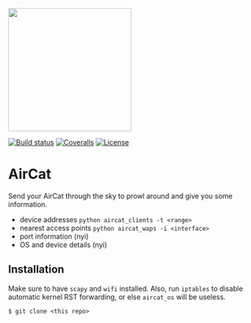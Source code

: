 
<img src="https://github.com/PyDever/AirCat/blob/master/img/3c%20(1).png" width="250">

 [![Build status](https://ci.appveyor.com/api/projects/status/pjxh5g91jpbh7t84?svg=true)](https://ci.appveyor.com/project/tygerbytes/resourcefitness) 
[![Coveralls](https://coveralls.io/repos/github/tygerbytes/ResourceFitness/badge.svg?branch=master)](https://coveralls.io/github/tygerbytes/ResourceFitness?branch=master) 
[![License](https://img.shields.io/badge/License-BSD%202--Clause-orange.svg)](https://opensource.org/licenses/BSD-2-Clause)
<br>

# AirCat
Send your AirCat through the sky to prowl around 
and give you some information. 

* device addresses `python aircat_clients -t <range>`
* nearest access points `python aircat_waps -i <interface>`
* port information (nyi)
* OS and device details (nyi)

## Installation 
Make sure to have `scapy` and `wifi` installed. Also, run `iptables` to disable
automatic kernel RST forwarding, or else `aircat_os` will be useless. 
```shell
$ git clone <this repo>
```
